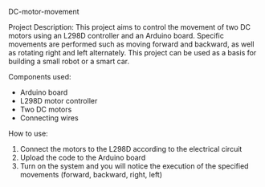 DC-motor-movement

Project Description:
This project aims to control the movement of two DC motors using an L298D controller and an Arduino board. Specific movements are performed such as moving forward and backward, as well as rotating right and left alternately. This project can be used as a basis for building a small robot or a smart car.

Components used:
- Arduino board
- L298D motor controller
- Two DC motors
- Connecting wires

How to use:
1. Connect the motors to the L298D according to the electrical circuit
2. Upload the code to the Arduino board
3. Turn on the system and you will notice the execution of the specified movements (forward, backward, right, left)
